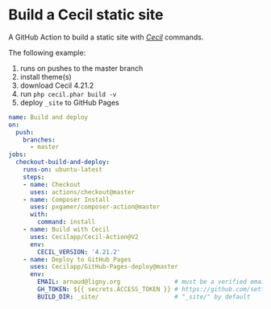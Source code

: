 # Build a Cecil static site

A GitHub Action to build a static site with [_Cecil_](https://cecil.app) commands.

The following example:
1. runs on pushes to the master branch
2. install theme(s)
3. download Cecil 4.21.2
3. run `php cecil.phar build -v`
4. deploy `_site` to GitHub Pages

```yml
name: Build and deploy
on:
  push:
    branches:
      - master
jobs:
  checkout-build-and-deploy:
    runs-on: ubuntu-latest
    steps:
    - name: Checkout
      uses: actions/checkout@master
    - name: Composer Install
      uses: pxgamer/composer-action@master
      with:
        command: install
    - name: Build with Cecil
      uses: Cecilapp/Cecil-Action@V2
      env:
        CECIL_VERSION: '4.21.2'
    - name: Deploy to GitHub Pages
      uses: Cecilapp/GitHub-Pages-deploy@master
      env:
        EMAIL: arnaud@ligny.org               # must be a verified email
        GH_TOKEN: ${{ secrets.ACCESS_TOKEN }} # https://github.com/settings/tokens
        BUILD_DIR: _site/                     # "_site/" by default
```
